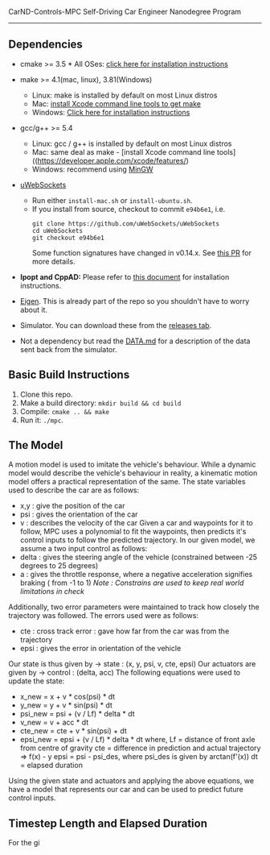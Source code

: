  CarND-Controls-MPC
Self-Driving Car Engineer Nanodegree Program

---

## Dependencies

* cmake >= 3.5 * All OSes: [click here for installation instructions](https://cmake.org/install/)
* make >= 4.1(mac, linux), 3.81(Windows)
  * Linux: make is installed by default on most Linux distros
  * Mac: [install Xcode command line tools to get make](https://developer.apple.com/xcode/features/)
  * Windows: [Click here for installation instructions](http://gnuwin32.sourceforge.net/packages/make.htm)
* gcc/g++ >= 5.4
  * Linux: gcc / g++ is installed by default on most Linux distros
  * Mac: same deal as make - [install Xcode command line tools]((https://developer.apple.com/xcode/features/)
  * Windows: recommend using [MinGW](http://www.mingw.org/)
* [uWebSockets](https://github.com/uWebSockets/uWebSockets)
  * Run either `install-mac.sh` or `install-ubuntu.sh`.
  * If you install from source, checkout to commit `e94b6e1`, i.e.
    ```
    git clone https://github.com/uWebSockets/uWebSockets
    cd uWebSockets
    git checkout e94b6e1
    ```
    Some function signatures have changed in v0.14.x. See [this PR](https://github.com/udacity/CarND-MPC-Project/pull/3) for more details.

* **Ipopt and CppAD:** Please refer to [this document](https://github.com/udacity/CarND-MPC-Project/blob/master/install_Ipopt_CppAD.md) for installation instructions.
* [Eigen](http://eigen.tuxfamily.org/index.php?title=Main_Page). This is already part of the repo so you shouldn't have to worry about it.
* Simulator. You can download these from the [releases tab](https://github.com/udacity/self-driving-car-sim/releases).
* Not a dependency but read the [DATA.md](./DATA.md) for a description of the data sent back from the simulator.


## Basic Build Instructions

1. Clone this repo.
2. Make a build directory: `mkdir build && cd build`
3. Compile: `cmake .. && make`
4. Run it: `./mpc`.

## The Model
A motion model is used to imitate the vehicle's behaviour. While a dynamic model would describe the vehicle's behaviour in reality, a kinematic motion model offers a practical representation of the same. The state variables used to describe the car are as follows:
 - x,y : give the position of the car
 - psi : gives the orientation of the car
 - v : describes the velocity of the car
Given a car and waypoints for it to follow, MPC uses a polynomial to fit the waypoints, then predicts it's control inputs to follow the predicted trajectory. In our given model, we assume a two input control as follows:
 - delta : gives the steering angle of the vehicle (constrained between -25 degrees to 25 degrees)
 - a : gives the throttle response, where a negative acceleration signifies braking ( from -1  to 1)
 *Note : Constrains are used to keep real world limitations in check*
 
 Additionally, two error parameters were maintained to track how closely the trajectory was followed. The errors used were as follows:
  - cte : cross track error : gave how far from the car was from the trajectory
  - epsi : gives the error in orientation of the vehicle
 
 Our state is thus given by -> state : (x, y, psi, v, cte, epsi)
 Our actuators are given by -> control : (delta, acc)
 The following equations were used to update the state:
  - x_new = x + v * cos(psi) * dt
  - y_new = y + v * sin(psi) * dt
  - psi_new = psi + (v / Lf) * delta * dt
  - v_new = v + acc * dt
  - cte_new = cte + v * sin(psi) + dt
  - epsi_new = epsi + (v / Lf) * delta * dt
  where,
  Lf = distance of front axle from centre of gravity
  cte = difference in prediction and actual trajectory => f(x) - y
  epsi = psi - psi_des, where psi_des is given by arctan(f'(x)) 
  dt = elapsed duration
  
Using the given state and actuators and applying the above equations, we have a model that represents our car and can be used to predict future control inputs.

## Timestep Length and Elapsed Duration
For the gi
